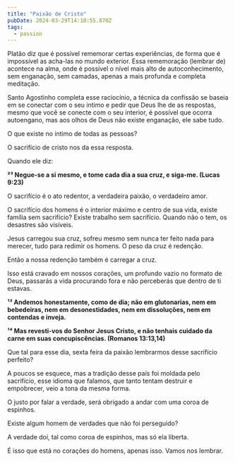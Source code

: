 ```yaml
---
title: "Paixão de Cristo"
pubDate: 2024-03-29T14:18:55.870Z
tags:
  - passion
---
```



Platão diz que é possível rememorar certas experiências, de forma que é impossível as acha-las no mundo exterior. Essa rememoração (lembrar de) acontece na alma, onde é possível o nível mais alto de autoconhecimento, sem enganação, sem camadas, apenas a mais profunda e completa meditação.

Santo Agostinho completa esse raciocínio, a técnica da confissão se baseia em se conectar com o seu intimo e pedir que Deus lhe de as respostas, mesmo que você se conecte com o seu interior, é possível que ocorra autoengano, mas aos olhos de Deus não existe enganação, ele sabe tudo. 

O que existe no intimo de todas as pessoas?

O sacrifício de cristo nos da essa resposta.

Quando ele diz: 

**²³ Negue-se a si mesmo, e tome cada dia a sua cruz, e siga-me. (Lucas 9:23)**

O sacrifício é o ato redentor, a verdadeira paixão, o verdadeiro amor.

O sacrifício dos homens é o interior máximo e centro de sua vida, existe família sem sacrifício? Existe trabalho sem sacrifício. Quando não o tem, os desastres são visíveis.

Jesus carregou sua cruz, sofreu mesmo sem nunca ter feito nada para merecer, tudo para redimir os homens. O peso da cruz é redenção.

Então a nossa redenção também é carregar a cruz.

Isso está cravado em nossos corações, um profundo vazio no formato de Deus, passarás a vida procurando fora e não perceberás que dentro de ti estavas.

**¹³ Andemos honestamente, como de dia; não em glutonarias, nem em bebedeiras, nem em desonestidades, nem em dissoluções, nem em contendas e inveja.**

**¹⁴ Mas revesti-vos do Senhor Jesus Cristo, e não tenhais cuidado da carne em suas concupiscências. (Romanos 13:13,14)**

Que tal para esse dia, sexta feira da paixão lembrarmos desse sacrifício perfeito? 

A poucos se esquece, mas a tradição desse país foi moldada pelo sacrifício, esse idioma que falamos, que tanto tentam destruir e empobrecer, veio a tona da mesma forma.

O justo por falar a verdade, será obrigado a andar com uma coroa de espinhos.

Existe algum homem de verdades que não foi perseguido?

A verdade doí, tal como coroa de espinhos, mas só ela liberta. 

É isso que está no corações do homens, apenas isso. Vamos nos lembrar.